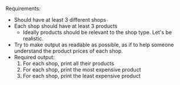 Requirements:

- Should have at least 3 different shops
- Each shop should have at least 3 products
  - Ideally products should be relevant to the shop type. Let's be realistic.
- Try to make output as readable as possible, as if to help someone understand the product prices of each shop.
- Required output:
  1. For each shop, print all their products
  2. For each shop, print the most expensive product
  3. For each shop, print the least expensive product
